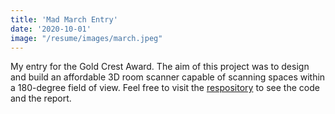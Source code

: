 ```yaml
---
title: 'Mad March Entry'
date: '2020-10-01'
image: "/resume/images/march.jpeg"
---
```


My entry for the Gold Crest Award. The aim of this project was to design and build an affordable 3D room scanner capable of scanning spaces within a 180-degree field of view. Feel free to visit the [respository](https://github.com/JamieHol-ai/3D-Room-Scanner/blob/main/) to see the code and the report.